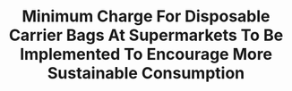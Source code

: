 ---
layout: post
title: "Minimum Charge For Disposable Carrier Bags At Supermarkets To Be Implemented To Encourage More Sustainable Consumption"
file_url: https://www.nea.gov.sg/media/news/news/index/minimum-charge-for-disposable-carrier-bags-at-supermarkets
---